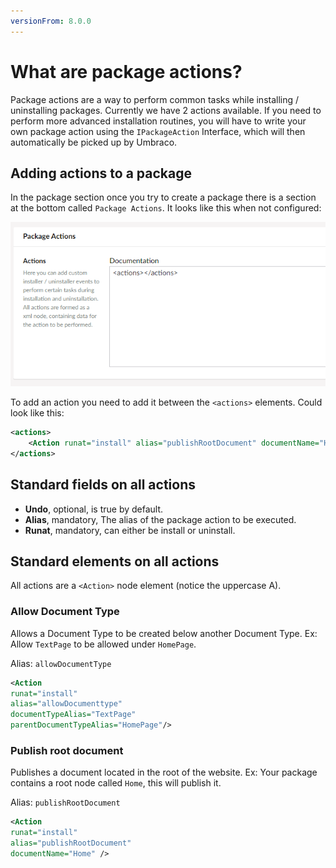 ```yaml
---
versionFrom: 8.0.0
---
```


# What are package actions?

Package actions are a way to perform common tasks while installing / uninstalling packages. 
Currently we have 2 actions available. If you need to perform more advanced installation routines, you will have to write your own package action using the `IPackageAction` Interface, which will then automatically be picked up by Umbraco.

## Adding actions to a package

In the package section once you try to create a package there is a section at the bottom called `Package Actions`. It looks like this when not configured:

![Package action section in the backoffice](images/package-actions-section.png)

To add an action you need to add it between the `<actions>` elements. Could look like this:

```xml
<actions>
    <Action runat="install" alias="publishRootDocument" documentName="Home" />
</actions>
```

## Standard fields on all actions

- **Undo**, optional, is true by default.
- **Alias**, mandatory, The alias of the package action to be executed.
- **Runat**, mandatory, can either be install or uninstall.

## Standard elements on all actions

All actions are a `<Action>` node element (notice the uppercase A).

### Allow Document Type

Allows a Document Type to be created below another Document Type. Ex: Allow `TextPage` to be allowed under `HomePage`.

Alias: `allowDocumentType`

```xml
<Action 
runat="install"
alias="allowDocumenttype"
documentTypeAlias="TextPage"
parentDocumentTypeAlias="HomePage"/>
```

### Publish root document

Publishes a document located in the root of the website. Ex: Your package contains a root node called `Home`, this will publish it.

Alias: `publishRootDocument`

```xml
<Action 
runat="install"
alias="publishRootDocument"
documentName="Home" />
```
